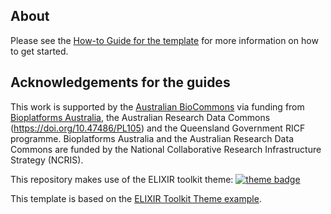 ## About

Please see the [How-to Guide for the template]() for more information on how to get started.  


## Acknowledgements for the guides

This work is supported by the [Australian BioCommons](https://www.biocommons.org.au/) via funding from [Bioplatforms Australia](https://bioplatforms.com/), the Australian Research Data Commons (https://doi.org/10.47486/PL105) and the Queensland Government RICF programme. Bioplatforms Australia and the Australian Research Data Commons are funded by the National Collaborative Research Infrastructure Strategy (NCRIS).

This repository makes use of the ELIXIR toolkit theme: [![theme badge](https://img.shields.io/badge/ELIXIR%20toolkit%20theme-jekyll-blue?color=0d6efd)](https://github.com/ELIXIR-Belgium/elixir-toolkit-theme)

This template is based on the [ELIXIR Toolkit Theme example](https://github.com/ELIXIR-Belgium/elixir-toolkit-theme-example).
